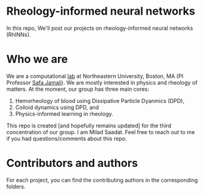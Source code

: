 # Rheology-informed neural networks
In this repo, We'll post our projects on rheology-informed neural networks (RhINNs).

# Who we are
We are a computational [lab](https://web.northeastern.edu/complexfluids/research/) at Northeastern University, Boston, MA (PI Professor [Safa Jamali](https://coe.northeastern.edu/people/jamali-safa/)). We are mostly interested in physics and rheology of matters. At the moment, our group has three main cores:
1. Hemorheology of blood using Dissipative Particle Dyanmics (DPD),
2. Colloid dynamics using DPD, and
3. Physics-informed learning in rheology.

This repo is created [and hopefully remains updated] for the third concentration of our group. I am Milad Saadat. Feel free to reach out to me if you had questions/comments about this repo.

# Contributors and authors

For each project, you can find the contributing authors in the corresponding folders.



